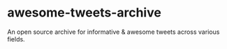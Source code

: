 # awesome-tweets-archive
An open source archive for informative &amp; awesome tweets across various fields.
